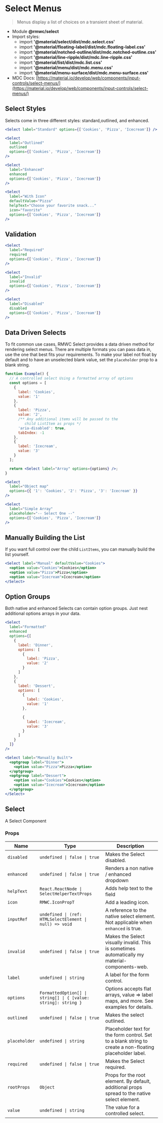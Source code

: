 # Select Menus

> Menus display a list of choices on a transient sheet of material.

- Module **@rmwc/select**
- Import styles:
  - import **'@material/select/dist/mdc.select.css'**
  - import **'@material/floating-label/dist/mdc.floating-label.css'**
  - import **'@material/notched-outline/dist/mdc.notched-outline.css'**
  - import **'@material/line-ripple/dist/mdc.line-ripple.css'**
  - import **'@material/list/dist/mdc.list.css'**
  - import **'@material/menu/dist/mdc.menu.css'**
  - import **'@material/menu-surface/dist/mdc.menu-surface.css'**
- MDC Docs: [https://material.io/develop/web/components/input-controls/select-menus/](https://material.io/develop/web/components/input-controls/select-menus/)

## Select Styles

Selects come in three different styles: standard,outlined, and enhanced.

```jsx
<Select label="Standard" options={['Cookies', 'Pizza', 'Icecream']} />
```

```jsx
<Select
  label="Outlined"
  outlined
  options={['Cookies', 'Pizza', 'Icecream']}
/>
```

```jsx
<Select
  label="Enhanced"
  enhanced
  options={['Cookies', 'Pizza', 'Icecream']}
/>
```

```jsx
<Select
  label="With Icon"
  defaultValue="Pizza"
  helpText="Choose your favorite snack..."
  icon="favorite"
  options={['Cookies', 'Pizza', 'Icecream']}
/>
```

## Validation

```jsx
<Select
  label="Required"
  required
  options={['Cookies', 'Pizza', 'Icecream']}
/>
```

```jsx
<Select
  label="Invalid"
  invalid
  options={['Cookies', 'Pizza', 'Icecream']}
/>
```

```jsx
<Select
  label="Disabled"
  disabled
  options={['Cookies', 'Pizza', 'Icecream']}
/>
```

## Data Driven Selects

To fit common use cases, RMWC Select provides a data driven method for rendering select menus. There are multiple formats you can pass data in, use the one that best fits your requirements. To make your label not float by default and to have an unselected blank value, set the `placeholder` prop to a blank string.

```jsx
function Example() {
  // A controlled select Using a formatted array of options
  const options = [
    {
      label: 'Cookies',
      value: '1'
    },
    {
      label: 'Pizza',
      value: '2',
      /** Any additional items will be passed to the
         child ListItem as props */
      'aria-disabled': true,
      tabIndex: -1
    },
    {
      label: 'Icecream',
      value: '3'
    }
  ];

  return <Select label="Array" options={options} />;
}
```

```jsx
<Select
  label="Object map"
  options={{ '1': 'Cookies', '2': 'Pizza', '3': 'Icecream' }}
/>
```

```jsx
<Select
  label="Simple Array"
  placeholder="-- Select One --"
  options={['Cookies', 'Pizza', 'Icecream']}
/>
```

## Manually Building the List

If you want full control over the child `ListItems`, you can manually build the list yourself.

```jsx
<Select label="Manual" defaultValue="Cookies">
  <option value="Cookies">Cookies</option>
  <option value="Pizza">Pizza</option>
  <option value="Icecream">Icecream</option>
</Select>
```

## Option Groups

Both native and enhanced Selects can contain option groups. Just nest additional options arrays in your data.

```jsx
<Select
  label="Formatted"
  enhanced
  options={[
    {
      label: 'Dinner',
      options: [
        {
          label: 'Pizza',
          value: '2'
        }
      ]
    },
    {
      label: 'Dessert',
      options: [
        {
          label: 'Cookies',
          value: '1'
        },

        {
          label: 'Icecream',
          value: '3'
        }
      ]
    }
  ]}
/>
```

```jsx
<Select label="Manually Built">
  <optgroup label="Dinner">
    <option value="Pizza">Pizza</option>
  </optgroup>
  <optgroup label="Dessert">
    <option value="Cookies">Cookies</option>
    <option value="Icecream">Icecream</option>
  </optgroup>
</Select>
```

## Select
A Select Component

### Props

| Name | Type | Description |
|------|------|-------------|
| `disabled` | `undefined \| false \| true` | Makes the Select disabled. |
| `enhanced` | `undefined \| false \| true` | Renders a non native / enhanced dropdown |
| `helpText` | `React.ReactNode \| SelectHelperTextProps` | Adds help text to the field |
| `icon` | `RMWC.IconPropT` | Add a leading icon. |
| `inputRef` | `undefined \| (ref: HTMLSelectElement \| null) => void` | A reference to the native select element. Not applicable when `enhanced` is true. |
| `invalid` | `undefined \| false \| true` | Makes the Select visually invalid. This is sometimes automatically my material-components-web. |
| `label` | `undefined \| string` | A label for the form control. |
| `options` | `FormattedOption[] \| string[] \| { [value: string]: string }` | Options accepts flat arrays, value => label maps, and more. See examples for details. |
| `outlined` | `undefined \| false \| true` | Makes the select outlined. |
| `placeholder` | `undefined \| string` | Placeholder text for the form control. Set to a blank string to create a non-floating placeholder label. |
| `required` | `undefined \| false \| true` | Makes the Select required. |
| `rootProps` | `Object` | Props for the root element. By default, additional props spread to the native select element. |
| `value` | `undefined \| string` | The value for a controlled select. |


